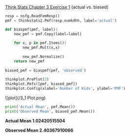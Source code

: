 [Think Stats Chapter 3 Exercise 1](http://greenteapress.com/thinkstats2/html/thinkstats2004.html#toc31) (actual vs. biased)

>>
```Python
resp = nsfg.ReadFemResp()
pmf = thinkstats2.Pmf(resp.numkdhh, label='actual')

def biaspmf(pmf, label):
    new_pmf = pmf.Copy(label=label)
    
    for x, p in pmf.Items():
        new_pmf.Mult(x,x)
        
        new_pmf.Normalize()
    return new_pmf
    
biased_pmf = biaspmf(pmf, 'observed')
    
thinkplot.PrePlot(2)
thinkplot.Pmfs([pmf, biased_pmf])
thinkplot.Config(xlabel='Number of Kids', ylabel='PMF')
```

![plot](/3_1 Plot.png)
```Python
print('Actual Mean', pmf.Mean())
print('Observed Mean', biased_pmf.Mean())
```
**Actual Mean 1.02420515504**

**Observed Mean 2.40367910066**

